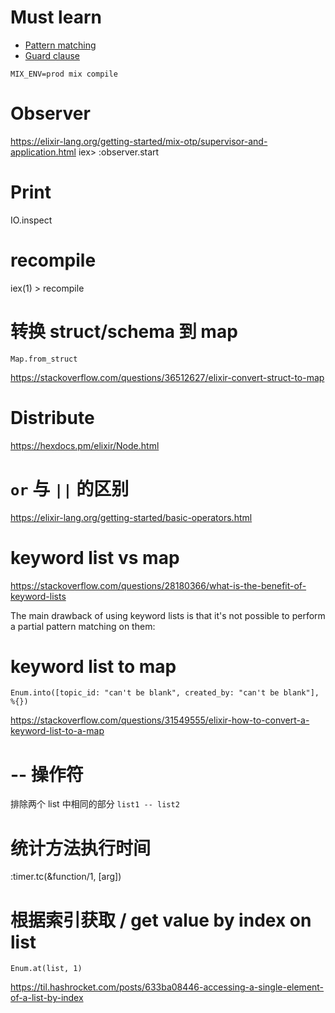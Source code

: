 # Must learn
* [Pattern matching](https://elixir-lang.org/getting-started/pattern-matching.html)
* [Guard clause](https://hexdocs.pm/elixir/master/guards.html)

`MIX_ENV=prod mix compile`

# Observer
https://elixir-lang.org/getting-started/mix-otp/supervisor-and-application.html
iex> :observer.start

# Print
IO.inspect

# recompile
iex(1) > recompile

# 转换 struct/schema 到 map

`Map.from_struct`

https://stackoverflow.com/questions/36512627/elixir-convert-struct-to-map

# Distribute

https://hexdocs.pm/elixir/Node.html

# `or` 与 `||` 的区别

https://elixir-lang.org/getting-started/basic-operators.html

# keyword list vs map

https://stackoverflow.com/questions/28180366/what-is-the-benefit-of-keyword-lists

The main drawback of using keyword lists is that it's not possible to perform a partial pattern matching on them:

# keyword list to map

`Enum.into([topic_id: "can't be blank", created_by: "can't be blank"], %{})`

https://stackoverflow.com/questions/31549555/elixir-how-to-convert-a-keyword-list-to-a-map

# -- 操作符
排除两个 list 中相同的部分
`list1 -- list2`

# 统计方法执行时间
:timer.tc(&function/1, [arg])

# 根据索引获取 / get value by index on list

`Enum.at(list, 1)`

https://til.hashrocket.com/posts/633ba08446-accessing-a-single-element-of-a-list-by-index
